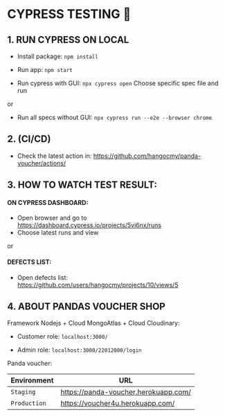 # CYPRESS TESTING 🧪

## 1. RUN CYPRESS ON LOCAL

- Install package:
  `npm install`

- Run app:
  `npm start`

- Run cypress with GUI:
  `npx cypress open`
  Choose specific spec file and run

or

- Run all specs without GUI:
  `npx cypress run --e2e --browser chrome`

## 2. (CI/CD)

- Check the latest action in: https://github.com/hangocmy/panda-voucher/actions/

## 3. HOW TO WATCH TEST RESULT:
#### ON CYPRESS DASHBOARD:
- Open browser and go to https://dashboard.cypress.io/projects/5vi6nx/runs
- Choose latest runs and view

or

#### DEFECTS LIST:
- Open defects list: https://github.com/users/hangocmy/projects/10/views/5


## 4. ABOUT PANDAS VOUCHER SHOP

Framework Nodejs + Cloud MongoAtlas + Cloud Cloudinary:

- Customer role: `localhost:3000/`

- Admin role: `localhost:3000/22012000/login`

Panda voucher:

| Environment | URL                                    |
|-------------|----------------------------------------|
| `Staging`   | https://panda-voucher.herokuapp.com/   |
| `Production`| https://voucher4u.herokuapp.com/       |



